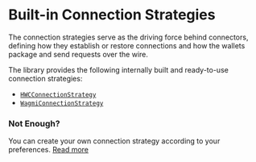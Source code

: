 # Built-in Connection Strategies

The connection strategies serve as the driving force behind connectors, defining how they establish or restore connections and how the wallets package and send requests over the wire.

The library provides the following internally built and ready-to-use connection strategies:

- [`HWCConnectionStrategy`](/strategies/built-in/hwc-connection-strategy)
- [`WagmiConnectionStrategy`](/strategies/built-in/wagmi-connection-strategy)

### Not Enough?

You can create your own connection strategy according to your preferences. [Read more](/strategies/create-connection-strategy)
